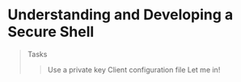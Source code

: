 Understanding and Developing a Secure Shell
===========================================
> Tasks
>> Use a private key
>> Client configuration file
>> Let me in!
